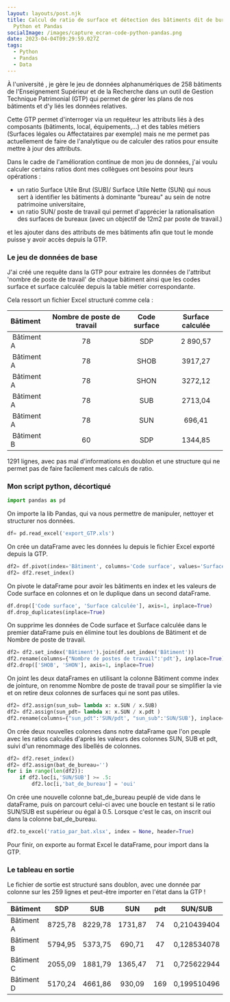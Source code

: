 ```yaml
---
layout: layouts/post.njk
title: Calcul de ratio de surface et détection des bâtiments dit de bureaux avec
  Python et Pandas
socialImage: /images/capture_ecran-code-python-pandas.png
date: 2023-04-04T09:29:59.027Z
tags:
  - Python
  - Pandas
  - Data
---
```

À l'université , je gère le jeu de données alphanumériques de 258 bâtiments de l'Enseignement Supérieur et de la Recherche dans un outil de Gestion Technique Patrimonial (GTP) qui permet de gérer les plans de nos bâtiments et d'y liés les données relatives. 

C﻿ette GTP permet d'interroger via un requêteur les attributs liés à des composants (bâtiments, local, équipements,...) et des tables métiers (Surfaces légales ou Affectataires par exemple) mais ne me permet pas actuellement de faire de l'analytique ou de calculer des ratios pour ensuite mettre à jour des attributs.

D﻿ans le cadre de l'amélioration continue de mon jeu de données, j'ai voulu calculer certains ratios dont mes collègues ont besoins pour leurs opérations :

* u﻿n ratio Surface Utile Brut (SUB)/ Surface Utile Nette (SUN) qui nous sert à identifier les bâtiments à dominante "bureau" au sein de notre patrimoine universitaire,
* u﻿n ratio SUN/ poste de travail qui permet d'apprécier la rationalisation des surfaces de bureaux (avec un objectif de 12m2 par poste de travail.)

et  les ajouter dans des attributs de mes bâtiments afin que tout le monde puisse y avoir accès depuis la GTP.

### L﻿e jeu de données de base

J﻿'ai créé une requête dans la GTP pour extraire les données de l'attribut 'nombre de poste de travail'  de chaque bâtiment ainsi que les codes surface et surface calculée depuis la table métier correspondante.

C﻿ela ressort un fichier Excel structuré comme cela :

| ﻿Bâtiment    | Nombre de poste de travail | Code surface | Surface calculée |
| :------------ | :--------------------------: | :------------: | :----------------: |
| ﻿ Bâtiment A | 78                         | SDP          | 2 890,57         |
| ﻿ Bâtiment A | 78                         | SHOB         | 3917,27          |
| ﻿ Bâtiment A | 78                         | SHON         | 3272,12          |
| ﻿ Bâtiment A | 78                         | SUB          | 2713,04          |
| ﻿ Bâtiment A | 78                         | SUN          | 696,41           |
| ﻿ Bâtiment B | 60                         | SDP          | 1344,85          |

1﻿291 lignes, avec pas mal d'informations en doublon et une structure qui ne permet pas de faire facilement mes calculs de ratio.

### Mon script python, décortiqué

```python
import pandas as pd
```

O﻿n importe la lib Pandas, qui va nous permettre de manipuler, nettoyer et structurer nos données.

```python
df= pd.read_excel('export_GTP.xls')
```

O﻿n crée un dataFrame avec les données lu depuis le fichier Excel exporté depuis la GTP.

```python
df2= df.pivot(index='Bâtiment', columns='Code surface', values='Surface calculée')
df2= df2.reset_index()
```

O﻿n pivote le dataFrame pour avoir les bâtiments en index et les valeurs de Code surface en colonnes et on le duplique dans un second dataFrame.

```python
df.drop(['Code surface', 'Surface calculée'], axis=1, inplace=True)
df.drop_duplicates(inplace=True)
```

O﻿n supprime les données de Code surface et Surface calculée dans le premier dataFrame puis en élimine tout les doublons de Bâtiment et de Nombre de poste de travail.

```python
df2= df2.set_index('Bâtiment').join(df.set_index('Bâtiment'))
df2.rename(columns={"Nombre de postes de travail":'pdt'}, inplace=True)
df2.drop(['SHOB', 'SHON'], axis=1, inplace=True)
```

O﻿n joint les deux dataFrames en utilisant la colonne Bâtiment comme index de jointure, on renomme Nombre de poste de travail pour se simplifier la vie et on retire deux colonnes de surfaces qui ne sont pas utiles.

```python
df2= df2.assign(sun_sub= lambda x: x.SUN / x.SUB)
df2= df2.assign(sun_pdt= lambda x: x.SUN / x.pdt )
df2.rename(columns={"sun_pdt":'SUN/pdt', "sun_sub":'SUN/SUB'}, inplace=True)
```

O﻿n crée deux nouvelles colonnes dans notre dataFrame que l'on peuple avec les ratios calculés d'après les valeurs des colonnes SUN, SUB et pdt, suivi d'un renommage des libellés de colonnes.  

```python
df2= df2.reset_index()
df2= df2.assign(bat_de_bureau='')
for i in range(len(df2)):
    if df2.loc[i,'SUN/SUB'] >= .5:
        df2.loc[i,'bat_de_bureau'] = 'oui'
```

O﻿n crée une nouvelle colonne bat_de_bureau peuplé de vide dans le dataFrame, puis on parcourt celui-ci avec une boucle en testant si le ratio SUN/SUB est supérieur ou égal à 0.5. Lorsque c'est le cas, on inscrit oui dans la colonne bat_de_bureau. 

```python
df2.to_excel('ratio_par_bat.xlsx', index = None, header=True)
```

P﻿our finir, on exporte au format Excel le dataFrame, pour import dans la GTP.

### L﻿e tableau en sortie

L﻿e fichier de sortie est structuré sans doublon, avec une donnée par colonne sur les 259 lignes et peut-être importer en l'état dans la GTP !

| Bâtiment   | SDP     | SUB     | SUN     | pdt | SUN/SUB     | SUN/pdt     | bat_de_bureau |
| :---------- | :-------: | :-------: | :-------: | :---: | :-----------: | :-----------: | ---|
| Bâtiment A | 8725,78 | 8229,78 | 1731,87 | 74  | 0,210439404 | 23,40364865 |               |
| Bâtiment B | 5794,95 | 5373,75 | 690,71  | 47  | 0,128534078 | 14,69595745 |               |
| Bâtiment C | 2055,09 | 1881,79 | 1365,47 | 71  | 0,725622944 | 19,23197183 | oui           |
| Bâtiment D | 5170,24 | 4661,86 | 930,09  | 169 | 0,199510496 | 5,503491124 |               |